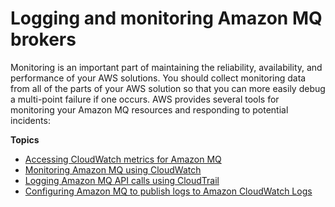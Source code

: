 # Logging and monitoring Amazon MQ brokers<a name="security-logging-monitoring"></a>

Monitoring is an important part of maintaining the reliability, availability, and performance of your AWS solutions\. You should collect monitoring data from all of the parts of your AWS solution so that you can more easily debug a multi\-point failure if one occurs\. AWS provides several tools for monitoring your Amazon MQ resources and responding to potential incidents:

**Topics**
+ [Accessing CloudWatch metrics for Amazon MQ](amazon-mq-accessing-metrics.md)
+ [Monitoring Amazon MQ using CloudWatch](security-logging-monitoring-cloudwatch.md)
+ [Logging Amazon MQ API calls using CloudTrail](security-logging-monitoring-cloudtrail.md)
+ [Configuring Amazon MQ to publish logs to Amazon CloudWatch Logs](security-logging-monitoring-configure-cloudwatch.md)